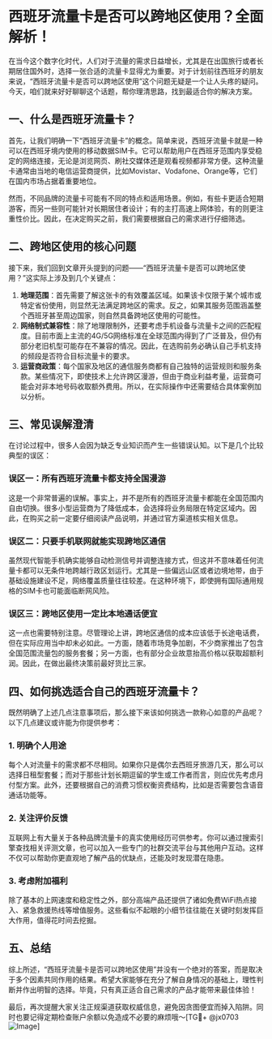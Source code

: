 # 西班牙流量卡是否可以跨地区使用？全面解析！

在当今这个数字化时代，人们对于流量的需求日益增长，尤其是在出国旅行或者长期居住国外时，选择一张合适的流量卡显得尤为重要。对于计划前往西班牙的朋友来说，“西班牙流量卡是否可以跨地区使用”这个问题无疑是一个让人头疼的疑问。今天，咱们就来好好聊聊这个话题，帮你理清思路，找到最适合你的解决方案。

## 一、什么是西班牙流量卡？

首先，让我们明确一下“西班牙流量卡”的概念。简单来说，西班牙流量卡就是一种可以在西班牙境内使用的移动数据SIM卡。它可以帮助用户在西班牙范围内享受稳定的网络连接，无论是浏览网页、刷社交媒体还是观看视频都非常方便。这种流量卡通常由当地的电信运营商提供，比如Movistar、Vodafone、Orange等，它们在国内市场占据着重要地位。

然而，不同品牌的流量卡可能有不同的特点和适用场景。例如，有些卡更适合短期游客，而另一些则可能针对长期居住者设计；有的主打高速上网体验，有的则更注重性价比。因此，在决定购买之前，我们需要根据自己的需求进行仔细筛选。

## 二、跨地区使用的核心问题

接下来，我们回到文章开头提到的问题——“西班牙流量卡是否可以跨地区使用？”这实际上涉及到几个关键点：

1. **地理范围**：首先需要了解这张卡的有效覆盖区域。如果该卡仅限于某个城市或特定省份使用，则显然无法满足跨地区的需求。反之，如果其服务范围涵盖整个西班牙甚至周边国家，则自然具备跨地区使用的可能性。
2. **网络制式兼容性**：除了地理限制外，还要考虑手机设备与流量卡之间的匹配程度。目前市面上主流的4G/5G网络标准在全球范围内得到了广泛普及，但仍有部分老旧机型可能存在不兼容的情况。因此，在选购前务必确认自己手机支持的频段是否符合目标流量卡的要求。
3. **运营商政策**：每个国家及地区的通信服务商都有自己独特的运营规则和服务条款。某些情况下，即使技术上允许跨区漫游，但由于商业利益考量，运营商可能会对非本地号码收取额外费用。所以，在实际操作中还需要结合具体案例加以分析。

## 三、常见误解澄清

在讨论过程中，很多人会因为缺乏专业知识而产生一些错误认知。以下是几个比较典型的误区：

### 误区一：所有西班牙流量卡都支持全国漫游
这是一个非常普遍的误解。事实上，并不是所有的西班牙流量卡都能在全国范围内自由切换。很多小型运营商为了降低成本，会选择将业务局限在特定区域内。因此，在购买之前一定要仔细阅读产品说明，并通过官方渠道核实相关信息。

### 误区二：只要手机联网就能实现跨地区通信
虽然现代智能手机确实能够自动检测信号并调整连接方式，但这并不意味着任何流量卡都可以无条件地跨越行政区划运行。尤其是一些偏远山区或者边境地带，由于基础设施建设不足，网络覆盖质量往往较差。在这种环境下，即使拥有国际通用规格的SIM卡也可能面临断网风险。

### 误区三：跨地区使用一定比本地通话便宜
这一点也需要特别注意。尽管理论上讲，跨地区通信的成本应该低于长途电话费，但在实际应用当中却未必如此。一方面，随着市场竞争加剧，不少商家推出了包含全国范围流量包的服务套餐；另一方面，也有部分企业故意抬高价格以获取超额利润。因此，在做出最终决策前最好货比三家。

## 四、如何挑选适合自己的西班牙流量卡？

既然明确了上述几点注意事项后，那么接下来该如何挑选一款称心如意的产品呢？以下几点建议或许能为你提供参考：

### 1. 明确个人用途
每个人对流量卡的需求都不尽相同。如果你只是偶尔去西班牙旅游几天，那么可以选择日租型套餐；而对于那些计划长期逗留的学生或工作者而言，则应优先考虑月付型方案。此外，还要根据自己的消费习惯权衡资费结构，比如是否需要包含语音通话功能等。

### 2. 关注评价反馈
互联网上有大量关于各种品牌流量卡的真实使用经历可供参考。你可以通过搜索引擎查找相关评测文章，也可以加入一些专门的社群交流平台与其他用户互动。这样不仅可以帮助你更直观地了解产品的优缺点，还能及时发现潜在隐患。

### 3. 考虑附加福利
除了基本的上网速度和稳定性之外，部分高端产品还提供了诸如免费WiFi热点接入、紧急救援热线等增值服务。这些看似不起眼的小细节往往能在关键时刻发挥巨大作用，值得花时间去挖掘。

## 五、总结

综上所述，“西班牙流量卡是否可以跨地区使用”并没有一个绝对的答案，而是取决于多个因素共同作用的结果。希望大家能够在充分了解自身情况的基础上，理性判断并作出明智的选择。毕竟，只有真正适合自己需求的产品才能带来最佳体验！

最后，再次提醒大家关注正规渠道获取权威信息，避免因贪图便宜而掉入陷阱。同时也要记得定期检查账户余额以免造成不必要的麻烦哦～[TG💪+ @jx0703 ![Image](https://github.com/user-attachments/assets/dbca1d08-cadb-493c-b0ec-ad6f7a83f270)]